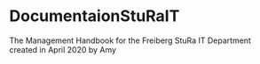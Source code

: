 # DocumentaionStuRaIT
The Management Handbook for the Freiberg StuRa IT Department<br/>
created in April 2020 by Amy
